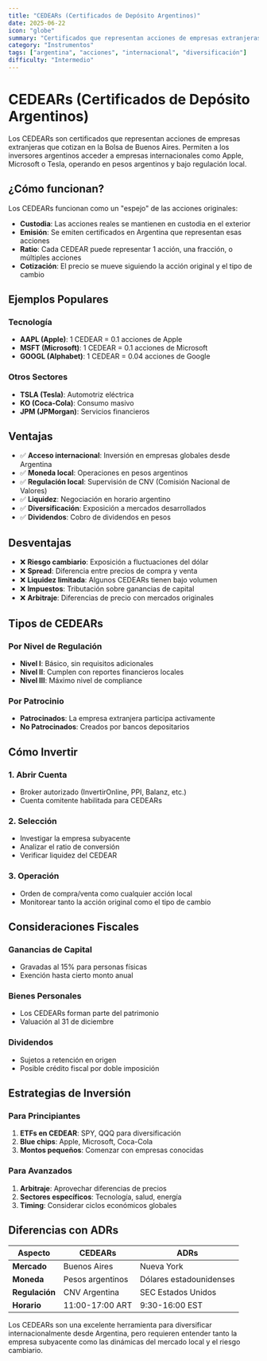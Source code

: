 ```yaml
---
title: "CEDEARs (Certificados de Depósito Argentinos)"
date: 2025-06-22
icon: "globe"
summary: "Certificados que representan acciones de empresas extranjeras cotizadas en la Bolsa de Buenos Aires, permitiendo invertir en compañías internacionales en pesos argentinos."
category: "Instrumentos"
tags: ["argentina", "acciones", "internacional", "diversificación"]
difficulty: "Intermedio"
---
```


# CEDEARs (Certificados de Depósito Argentinos)

Los CEDEARs son certificados que representan acciones de empresas extranjeras que cotizan en la Bolsa de Buenos Aires. Permiten a los inversores argentinos acceder a empresas internacionales como Apple, Microsoft o Tesla, operando en pesos argentinos y bajo regulación local.

## ¿Cómo funcionan?

Los CEDEARs funcionan como un "espejo" de las acciones originales:

- **Custodia**: Las acciones reales se mantienen en custodia en el exterior
- **Emisión**: Se emiten certificados en Argentina que representan esas acciones
- **Ratio**: Cada CEDEAR puede representar 1 acción, una fracción, o múltiples acciones
- **Cotización**: El precio se mueve siguiendo la acción original y el tipo de cambio

## Ejemplos Populares

### Tecnología
- **AAPL (Apple)**: 1 CEDEAR = 0.1 acciones de Apple
- **MSFT (Microsoft)**: 1 CEDEAR = 0.1 acciones de Microsoft
- **GOOGL (Alphabet)**: 1 CEDEAR = 0.04 acciones de Google

### Otros Sectores
- **TSLA (Tesla)**: Automotriz eléctrica
- **KO (Coca-Cola)**: Consumo masivo
- **JPM (JPMorgan)**: Servicios financieros

## Ventajas

- ✅ **Acceso internacional**: Inversión en empresas globales desde Argentina
- ✅ **Moneda local**: Operaciones en pesos argentinos
- ✅ **Regulación local**: Supervisión de CNV (Comisión Nacional de Valores)
- ✅ **Liquidez**: Negociación en horario argentino
- ✅ **Diversificación**: Exposición a mercados desarrollados
- ✅ **Dividendos**: Cobro de dividendos en pesos

## Desventajas

- ❌ **Riesgo cambiario**: Exposición a fluctuaciones del dólar
- ❌ **Spread**: Diferencia entre precios de compra y venta
- ❌ **Liquidez limitada**: Algunos CEDEARs tienen bajo volumen
- ❌ **Impuestos**: Tributación sobre ganancias de capital
- ❌ **Arbitraje**: Diferencias de precio con mercados originales

## Tipos de CEDEARs

### Por Nivel de Regulación
- **Nivel I**: Básico, sin requisitos adicionales
- **Nivel II**: Cumplen con reportes financieros locales
- **Nivel III**: Máximo nivel de compliance

### Por Patrocinio
- **Patrocinados**: La empresa extranjera participa activamente
- **No Patrocinados**: Creados por bancos depositarios

## Cómo Invertir

### 1. Abrir Cuenta
- Broker autorizado (InvertirOnline, PPI, Balanz, etc.)
- Cuenta comitente habilitada para CEDEARs

### 2. Selección
- Investigar la empresa subyacente
- Analizar el ratio de conversión
- Verificar liquidez del CEDEAR

### 3. Operación
- Orden de compra/venta como cualquier acción local
- Monitorear tanto la acción original como el tipo de cambio

## Consideraciones Fiscales

### Ganancias de Capital
- Gravadas al 15% para personas físicas
- Exención hasta cierto monto anual

### Bienes Personales
- Los CEDEARs forman parte del patrimonio
- Valuación al 31 de diciembre

### Dividendos
- Sujetos a retención en origen
- Posible crédito fiscal por doble imposición

## Estrategias de Inversión

### Para Principiantes
1. **ETFs en CEDEAR**: SPY, QQQ para diversificación
2. **Blue chips**: Apple, Microsoft, Coca-Cola
3. **Montos pequeños**: Comenzar con empresas conocidas

### Para Avanzados
1. **Arbitraje**: Aprovechar diferencias de precios
2. **Sectores específicos**: Tecnología, salud, energía
3. **Timing**: Considerar ciclos económicos globales

## Diferencias con ADRs

| Aspecto | CEDEARs | ADRs |
|---------|---------|------|
| **Mercado** | Buenos Aires | Nueva York |
| **Moneda** | Pesos argentinos | Dólares estadounidenses |
| **Regulación** | CNV Argentina | SEC Estados Unidos |
| **Horario** | 11:00-17:00 ART | 9:30-16:00 EST |

Los CEDEARs son una excelente herramienta para diversificar internacionalmente desde Argentina, pero requieren entender tanto la empresa subyacente como las dinámicas del mercado local y el riesgo cambiario.